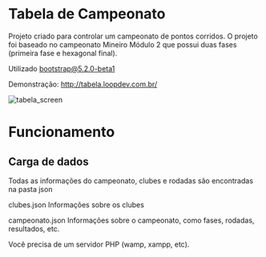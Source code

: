 # Tabela de Campeonato

Projeto criado para controlar um campeonato de pontos corridos. O projeto foi baseado no campeonato Mineiro Módulo 2 que possui duas fases (primeira fase e hexagonal final).

Utilizado bootstrap@5.2.0-beta1

Demonstração: http://tabela.loopdev.com.br/

![tabela_screen](https://user-images.githubusercontent.com/1745474/175612999-680f5439-9bf8-43ea-ae8c-2a0c1eb899aa.png)

# Funcionamento
## Carga de dados
Todas as informações do campeonato, clubes e rodadas são encontradas na pasta json

clubes.json
  Informações sobre os clubes
  
campeonato.json
  Informações sobre o campeonato, como fases, rodadas, resultados, etc.
  
Você precisa de um servidor PHP (wamp, xampp, etc).

